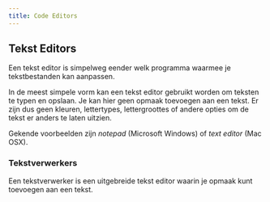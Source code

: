 ```yaml
---
title: Code Editors
---
```


## Tekst Editors

Een tekst editor is simpelweg eender welk programma waarmee je tekstbestanden kan aanpassen. 

In de meest simpele vorm kan een tekst editor gebruikt worden om teksten te typen en opslaan. Je kan hier geen opmaak toevoegen aan een tekst. Er zijn dus geen kleuren, lettertypes, lettergroottes of andere opties om de tekst er anders te laten uitzien.

Gekende voorbeelden zijn _notepad_ (Microsoft Windows) of _text editor_ (Mac OSX).

### Tekstverwerkers

Een tekstverwerker is een uitgebreide tekst editor waarin je opmaak kunt toevoegen aan een tekst. 